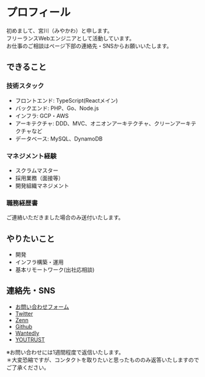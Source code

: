 # プロフィール
初めまして、宮川（みやかわ）と申します。  
フリーランスWebエンジニアとして活動しています。  
お仕事のご相談はページ下部の連絡先・SNSからお願いいたします。

## できること
### 技術スタック
- フロントエンド: TypeScript(Reactメイン)
- バックエンド: PHP、Go、Node.js
- インフラ: GCP・AWS
- アーキテクチャ: DDD、MVC、オニオンアーキテクチャ、クリーンアーキテクチャなど
- データベース: MySQL、DynamoDB

### マネジメント経験
- スクラムマスター
- 採用業務（面接等）
- 開発組織マネジメント

### 職務経歴書
ご連絡いただきました場合のみ送付いたします。

## やりたいこと
- 開発
- インフラ構築・運用
- 基本リモートワーク(出社応相談)

## 連絡先・SNS
- [お問い合わせフォーム](https://forms.gle/zEFgM4gWsBVuo39m8)
- [Twitter](https://twitter.com/yutooo_m)
- [Zenn](https://zenn.dev/yuto_m)
- [Github](https://github.com/yuto-m)
- [Wantedly](https://www.wantedly.com/id/yuto)
- [YOUTRUST](https://youtrust.jp/users/yuto_m)

※お問い合わせには1週間程度で返信いたします。  
＊大変恐縮ですが、コンタクトを取りたいと思ったもののみ返答いたしますのでご了承ください。